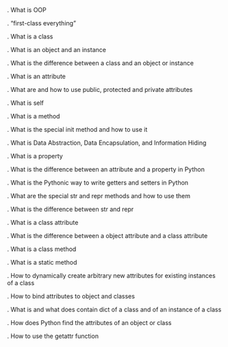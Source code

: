 





. What is OOP

. “first-class everything”

. What is a class

. What is an object and an instance

. What is the difference between a class and an object or instance

. What is an attribute

. What are and how to use public, protected and private attributes

. What is self

. What is a method

. What is the special init method and how to use it

. What is Data Abstraction, Data Encapsulation, and Information Hiding

. What is a property

. What is the difference between an attribute and a property in Python

. What is the Pythonic way to write getters and setters in Python

. What are the special str and repr methods and how to use them

. What is the difference between str and repr

. What is a class attribute

. What is the difference between a object attribute and a class attribute

. What is a class method

. What is a static method

. How to dynamically create arbitrary new attributes for existing instances of a class

. How to bind attributes to object and classes

. What is and what does contain dict of a class and of an instance of a class

. How does Python find the attributes of an object or class

. How to use the getattr function
